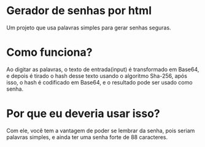 # Gerador de senhas por html
Um projeto que usa palavras simples para gerar senhas seguras.

# Como funciona?
Ao digitar as palavras, o texto de entrada(input) é transformado em Base64, e depois é tirado o hash desse texto usando o algoritmo Sha-256, após isso, o hash é codificado em Base64, e o resultado pode ser usado como senha.

# Por que eu deveria usar isso?
Com ele, você tem a vantagem de poder se lembrar da senha, pois seriam palavras simples, e ainda ter uma senha forte de 88 caracteres.
